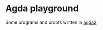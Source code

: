 # Agda playground
Some programs and proofs written in [agda2](https://wiki.portal.chalmers.se/agda/pmwiki.php).
